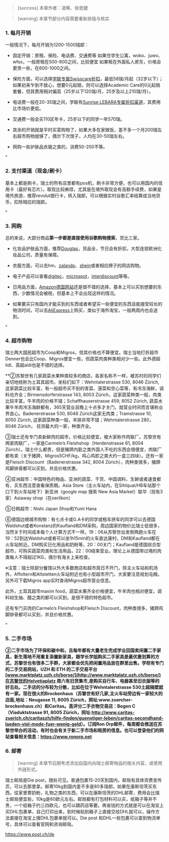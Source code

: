 > [success] 本章作者：凌晞、徐思婕

> [warning] 本章节部分内容需要重新排版与核实

### **1. 每月开销**

一般情况下，每月开销为1200-1500瑞郎：

- 固定开销：房租、保险、电话费、交通费等
如果住学生公寓，woko、juwo、wfss，一般房租在500-800之间，比较便宜
如果租在外面私人房东，价格会更贵一些，在600-1000之间。

- 保险方面，可以选择[学联专属Swisscare折扣](https://forum.acssz.org/d/51-swisscarebao-xian-guideline-da-yi-he-xue-lian-zhe-kou)，最低58瑞/月起（32岁以下）；如果初来乍到不放心，想要0元起赔，则可以选择Academic Care的0元起赔套餐，但其费用相对偏高（25岁以下120瑞/月，25岁及以上210瑞/月）。

- 电话费一般在20-35瑞之间，学联有[Sunrise LEBARA专属折扣渠道](22prepaid电话卡.md)，其费用比市场价更低。

- 交通费一般会买110区年卡，25岁以下的同学一年570瑞。

- 其余的开销就是平时买菜购物了，如果大多在家做饭，差不多一个月200瑞左右超市购物就够了，偶尔下次馆子，人均在30-50瑞左右。

- 网购一些护肤品衣服之类的，消费50-200不等。

^

### **2. 支付渠道（现金/刷卡）**

基本上都是刷卡，瑞士的所有店里都有pos机，刷卡非常方便，也可以用国内的信用卡（最好有芯片）。取现比较麻烦，尤其是在境外取现会有高额手续费，如果是境外旅游，推荐revolut银行卡，转入瑞郎，可以根据实时谷歌汇率结算成当地货币，扣除相应的瑞郎。

^

### **3. 网购**

总的来说，大部分商品**第一步都是直接使用谷歌购物搜索**，货比三家。

- 化妆品护肤品方面，推荐[Douglas](<https://www.douglas.ch/de>)，货品全，节日会有折扣，大型连锁欧洲化妆品公司，质量有保障。

- 衣服方面，可以去hm、[zalando](<https://www.zalando.ch/damen-home/>)、[shein](<https://ch.shein.com/>)或者相应牌子的网店购物。

- 电子产品可以查看[digitec](<https://www.digitec.ch/en>)，[microspot](<https://www.microspot.ch/de>)，[interdiscount](<https://www.interdiscount.ch/de>)等等。

- 日用品方面，[Amazon德国网站](<https://www.amazon.de/>)还是很不错的选择，基本上可以买到想要的东西，少数情况会被税，但基本上不会出现这样的情况。

- 如果要买只有国内才能买到的东西或者希望买一些便宜的东西且能接受较长的物流时间，可以去[AliExpress](<https://de.aliexpress.com/?gatewayAdapt=glo2deu>)上购买，类似于海外淘宝，一般两周内也会送到。

^

### **4. 超市购物**

瑞士两大国民超市为Coop和Migros，但其价格也不算便宜。瑞士当地打折超市Denner也会比Coop、Migros便宜一些，但蔬菜肉类种类相对少一些。此外德超lidl、英超aldi也是不错的选择。

**②苏黎世有几家蔬菜水果种类较多的商店，各家名称不一样，被苏村的同学们亲切地统称为土耳其超市。坐标们如下：Wehntalerstrasse 530, 8046 Zürich, 这家蔬菜比较丰富，有一般超市买不到的青菜、菠菜和空心菜等，有冷冻海鲜，调料也齐全；Birmensdorferstrasse 143, 8003 Zürich，这家蔬菜种类一般，肉类比较丰富，牛羊肉的价格不错；Schaffhauserstrasse 459, 8052 Zürich, 蔬菜水果牛羊肉冷冻海鲜都有，365天营业且晚上十点多才关门，就营业时间而言堪称业界良心。Badenerstrasse 530, 8048 Zürich这家无肉类；Tramstrasse 10, 8050 Zürich, 这家蔬菜种类一般，羊排非常不错；Wehntalerstrasse 280，8046 Zürich， 目测最大的一家，种类齐全。

③瑞士还有专门卖新鲜肉的超市，价格比较便宜，被大家称作肉联厂。苏黎世有两家肉联厂，一家是Carmelo’s Fleishshop（Herdenstrasse 61, 8004 Zürich）。瑞士什么都贵，但是猪蹄内脏之类外国人不吃的东西会很便宜，肉联厂都有卖（关于猪蹄，Migros5CHF/kg，鸡心鸡胗之类大约一盒三四块）。还有一家是Fleisch Discount（Badenerstrasse 342, 8004 Zürich），肉种类很多，猪蹄鸡脚排骨都可以买到，并且价格优惠。

④亚洲超市：中国特色的物品、亚洲的蔬菜、干货、中国调料、生鲜或者速食都有，买东西注意查看保质期。Asia Store（主火车站内，在Sihlquai/HB车站那个口下到火车站地下）新亚洲（google map 搜索 New Asia Market）联华（现有3家）Asiaway shop（在oerlikon）

⑤日韩超市：Nishi Japan Shop和Yumi Hana

⑥德国边境城市购物：有七点卡或G.A卡的同学或租车拼车的同学可以去德国Waldshut或者Konstanz的Kaufland和DM采购，周边国家的物价比瑞士低很多，当然关于时间成本每个人计算方式不一样。19：06从苏黎世出发倒两趟火车在19：52到达Waldshut或者可以坐1h15min的火车直达康村，DM和Kaufland都在火车站附近。DM购买日化用品和奶粉等，20：00关门；Kaufland是德国综合型超市，可购买蔬菜肉类和生活用品，22：00结束营业。理论上从德国带过境的肉类每人不得超过1KG，偶尔有海关上来检查。

※注意：瑞士除部分餐馆以外大多数商店和超市周日不开门，除主火车站和机场外，Affoltern和Altstetten火车站附近也有小型超市开门，大家要注意规划屯粮。另外可下载Migros app实时查询Migros超市营业信息。

此外，土耳其超市maxim food，蔬菜水果齐全价格便宜，牛羊肉也相对便宜，调料如生抽、醋之类的都可以买到，是很不错的特色超市。

还有专门买肉的Carmelo’s Fleishshop和Fleisch Discount，肉种类很多，猪蹄鸡脚排骨都可以买到，并且价格优惠。

^

### **5. 二手市场**


**②二手市场为了环保和碳中和，且每年都有大量老生完成学业回国卖闲置二手家具，新生落地不用重复添置新家具，跟学长学姐购买二手家具是最优惠划算的方式，苏黎世也有很多二手群，大家都会优先把闲置用品放在群里出售。学校有专门的二手交易网站，UZH 和 ETH 的二手交易平台 [www.marktplatz.uzh.ch/borse/](http://www.marktplatz.uzh.ch/borse/)在苏黎世的Helvetiaplatz 周六有旧货集市,是购买自行车、电器甚至旧衣服等的好去处。二手店的分布较为分散，比如在位于Wehntalerstrasse 530土超隔壁就有一家。现在很火的Brockenhaus（苏黎世有好几家,主火车站旁边有一家较大的店面,地址：Neugasse 11, 8005 Zürich，网址:www\.zuercher-brockenhaus.ch）和Caritas。高评分二手衣物交易店：Bogen C（Viaduktstrasse 91, 8005 Zürich，网址:<http://www.caritas-zuerich.ch/caritaszh/hilfe-finden/guenstiger-leben/caritas-secondhand-laeden-viel-mode-fuer-wenig-geld>）。订阅Ron Orp邮件，每周都会推送在苏黎世举办的活动，有时也会有关于新二手市场和租房的信息。也可以登录他们的网站查看相关信息：<https://www.ronorp.net>**



### **6. 邮寄**

> [warning] 本章节后期考虑添加自国内向瑞士邮寄物品的相关内容，或使用外链形式。

瑞士邮局是Die post，随处可见。普通包裹15-20天到国内，邮局有具体资费宣传页，可以去那里拿。邮寄10kg到国内差不多是80多瑞郎。如果在康斯坦茨买东西，往家里寄奶粉，礼物之类的东西，可以在康斯坦茨的DHL邮寄，费用会比瑞士邮局便宜些，10kg是60欧元左右。邮局都有打包材料可以买，纸箱子等并不贵，一个纸箱子约三四欧元，也可以跟药店等要。再省钱的方式就是可以在淘宝上买DHL包裹单，自己打印出来，到时候贴到箱子上直接交给DHL就可以，操作方法直接在淘宝上搜DHL包裹单就可以。Die post 和DHL一些包裹可以查到物流单号，具体可以查看官网和咨询邮局。

<https://www.post.ch/de>
